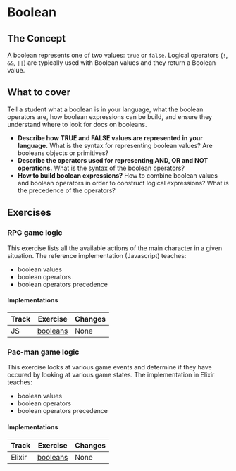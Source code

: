 # Boolean

## The Concept

A boolean represents one of two values: `true` or `false`. Logical operators (`!`, `&&`, `||`) are typically used with Boolean values and they return a Boolean value.

## What to cover

Tell a student what a boolean is in your language, what the boolean operators are, how boolean expressions can be build, and ensure they understand where to look for docs on booleans.

- **Describe how TRUE and FALSE values are represented in your language.** What is the syntax for representing boolean values? Are booleans objects or primitives?
- **Describe the operators used for representing AND, OR and NOT operations.** What is the syntax of the boolean operators?
- **How to build boolean expressions?** How to combine boolean values and boolean operators in order to construct logical expressions? What is the precedence of the operators?

## Exercises

### RPG game logic

This exercise lists all the available actions of the main character in a given situation. The reference implementation (Javascript) teaches:

- boolean values
- boolean operators
- boolean operators precedence

#### Implementations

| Track | Exercise                              | Changes |
| ----- | ------------------------------------- | ------- |
| JS    | [booleans][implementation-javascript] | None    |

### Pac-man game logic

This exercise looks at various game events and determine if they have occured by looking at various game states.  The implementation in Elixir teaches:

- boolean values
- boolean operators
- boolean operators precedence

#### Implementations

| Track | Exercise                              | Changes |
| ----- | ------------------------------------- | ------- |
| Elixir | [booleans][implementation-elixir] | None    |

[implementation-javascript]: ../../languages/javascript/exercises/concept/booleans/.docs/introduction.md
[implementation-elixir]: ../../languages/elixir/exercises/concept/booleans/.docs/introduction.md
